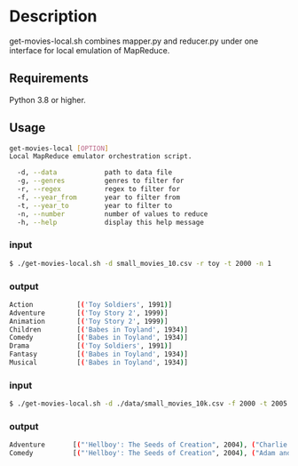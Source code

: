 # Description
get-movies-local.sh combines mapper.py and reducer.py under one interface for local
emulation of MapReduce.

## Requirements
Python 3.8 or higher.

## Usage
```bash
get-movies-local [OPTION]
Local MapReduce emulator orchestration script.

  -d, --data            path to data file
  -g, --genres          genres to filter for
  -r, --regex           regex to filter for
  -f, --year_from       year to filter from
  -t, --year_to         year to filter to
  -n, --number          number of values to reduce
  -h, --help            display this help message
```


### input
```bash
$ ./get-movies-local.sh -d small_movies_10.csv -r toy -t 2000 -n 1
```

### output
```bash
Action           [('Toy Soldiers', 1991)]
Adventure        [('Toy Story 2', 1999)]
Animation        [('Toy Story 2', 1999)]
Children         [('Babes in Toyland', 1934)]
Comedy           [('Babes in Toyland', 1934)]
Drama            [('Toy Soldiers', 1991)]
Fantasy          [('Babes in Toyland', 1934)]
Musical          [('Babes in Toyland', 1934)]
```


### input
```bash
$ ./get-movies-local.sh -d ./data/small_movies_10k.csv -f 2000 -t 2005 -g "comedy|adventure" -n 3
```

### output
```bash
Adventure       [("'Hellboy': The Seeds of Creation", 2004), ("Charlie's Angels: Full Throttle", 2003), ("Emperor's New Groove, The", 2000)]
Comedy          [("'Hellboy': The Seeds of Creation", 2004), ("Adam and Eve (National Lampoon's Adam & Eve)", 2005), ("Adam's Apples (Adams æbler)", 2005)]
```
